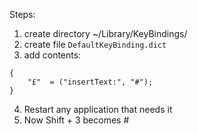 Steps:
1. create directory ~/Library/KeyBindings/
2. create file `DefaultKeyBinding.dict`
3. add contents:
```
{
    "£"  = ("insertText:", "#");
}
```
4. Restart any application that needs it
5. Now Shift + 3 becomes #
